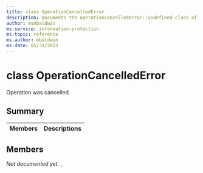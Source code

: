 ```yaml
---
title: class OperationCancelledError 
description: Documents the operationcancellederror::undefined class of the Microsoft Information Protection (MIP) SDK.
author: msmbaldwin
ms.service: information-protection
ms.topic: reference
ms.author: mbaldwin
ms.date: 05/31/2022
---
```


# class OperationCancelledError 
Operation was cancelled.
  
## Summary
 Members                        | Descriptions                                
--------------------------------|---------------------------------------------
  
## Members
_Not documented yet._
_
